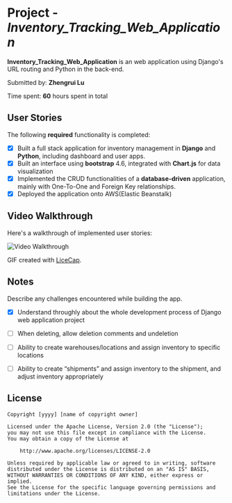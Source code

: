 # Project - *Inventory_Tracking_Web_Application*

**Inventory_Tracking_Web_Application** is an web application using Django's URL routing and Python in the back-end.

Submitted by: **Zhengrui Lu**

Time spent: **60** hours spent in total

## User Stories

The following **required** functionality is completed:

* [X] Built a full stack application for inventory management in **Django** and **Python**, including dashboard and user apps.  
* [X] Built an interface using **bootstrap** 4.6, integrated with **Chart.js** for data visualization
* [X] Implemented the CRUD functionalities of a **database-driven** application, mainly with One-To-One and Foreign Key relationships.
* [X] Deployed the application onto AWS(Elastic Beanstalk) 

## Video Walkthrough

Here's a walkthrough of implemented user stories:

<img src='' title='Video Walkthrough' width='' alt='Video Walkthrough' />

GIF created with [LiceCap](http://www.cockos.com/licecap/).

## Notes

Describe any challenges encountered while building the app.

* [X] Understand throughly about the whole development process of Django web application project 
* [ ] When deleting, allow deletion comments and undeletion
* [ ] Ability to create warehouses/locations and assign inventory to specific locations
* [ ] Ability to create “shipments” and assign inventory to the shipment, and adjust inventory appropriately


## License

    Copyright [yyyy] [name of copyright owner]

    Licensed under the Apache License, Version 2.0 (the "License");
    you may not use this file except in compliance with the License.
    You may obtain a copy of the License at

        http://www.apache.org/licenses/LICENSE-2.0

    Unless required by applicable law or agreed to in writing, software
    distributed under the License is distributed on an "AS IS" BASIS,
    WITHOUT WARRANTIES OR CONDITIONS OF ANY KIND, either express or implied.
    See the License for the specific language governing permissions and
    limitations under the License.
